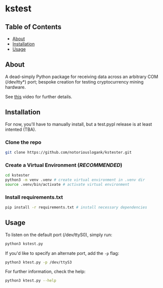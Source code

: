 # kstest

## Table of Contents

- [About](#about)
- [Installation](#installation)
- [Usage](#usage)

## About <a name = "about"></a>

A dead-simply Python package for receiving data across an arbitrary COM (/dev/tty*) port; bespoke creation for testing cryptocurrency mining hardware.

See [this](https://www.youtube.com/watch?v=kKo_oxJXOaE) video for further details.

## Installation <a name = "installation"></a>

For now, you'll have to manually install, but a test.pypl release is at least intented (TBA).

### Clone the repo

```bash
git clone https://github.com/notoriouslogank/kstester.git
```

### Create a Virtual Environment (*RECOMMENDED*)

```bash
cd kstester
python3 -m venv .venv # create virtual environment in .venv dir
source .venv/bin/activate # activate virtual environment
```

### Install requirements.txt
```bash
pip install -r requirements.txt # install necessary dependencies
```


## Usage <a name = "usage"></a>

To listen on the default port (/dev/ttyS0), simply run:

```bash
python3 kstest.py
```

If you'd like to specify an alternate port, add the `-p` flag:

```bash
python3 ktest.py -p /dev/ttyS3
```

For further information, check the help:

```bash
python3 ktest.py --help
```
